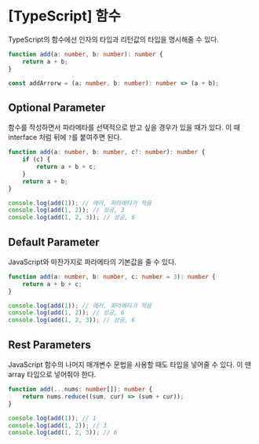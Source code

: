 # [TypeScript] 함수

TypeScript의 함수에선 인자의 타입과 리턴값의 타입을 명시해줄 수 있다.

```typescript
function add(a: number, b: number): number {
    return a + b;
}

const addArrorw = (a: number, b: number): number => (a + b);
```

## Optional Parameter

함수를 작성하면서 파라메타를 선택적으로 받고 싶을 경우가 있을 때가 있다. 이 때 interface 처럼 뒤에 `?`를 붙여주면 된다.

```typescript
function add(a: number, b: number, c?: number): number {
    if (c) {
        return a + b + c;
    }
    return a + b;
}

console.log(add(1)); // 에러, 파라메타가 적음
console.log(add(1, 2)); // 성공, 3
console.log(add(1, 2, 3)); // 성공, 6
```

## Default Parameter

JavaScript와 마찬가지로 파라메타의 기본값을 줄 수 있다.

```typescript
function add(a: number, b: number, c: number = 3): number {
    return a + b + c;
}

console.log(add(1)); // 에러, 파라메타가 적음
console.log(add(1, 2)); // 성공, 6
console.log(add(1, 2, 3)); // 성공, 6
```

## Rest Parameters

JavaScript 함수의 나머지 매개변수 문법을 사용할 때도 타입을 넣어줄 수 있다. 이 땐 array 타입으로 넣어줘야 한다.

```typescript
function add(...nums: number[]): number {
    return nums.reduce((sum, cur) => (sum + cur));
}

console.log(add(1)); // 1
console.log(add(1, 2)); // 3
console.log(add(1, 2, 3)); // 6
```